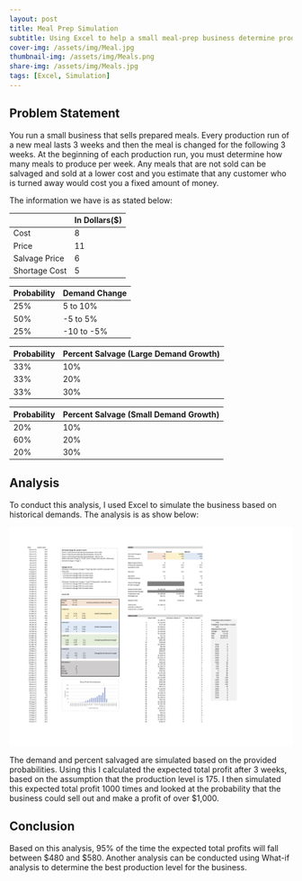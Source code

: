 ```yaml
---
layout: post
title: Meal Prep Simulation
subtitle: Using Excel to help a small meal-prep business determine production quantity.
cover-img: /assets/img/Meal.jpg
thumbnail-img: /assets/img/Meals.png
share-img: /assets/img/Meals.jpg
tags: [Excel, Simulation]
---
```


## Problem Statement

You run a small business that sells prepared meals. Every production run of a new meal lasts 3 weeks and then the meal is changed for the following 3 weeks. At the beginning of each production run, you must determine how many meals to produce per week. Any meals that are not sold can be salvaged and sold at a lower cost and you estimate that any customer who is turned away would cost you a fixed amount of money.

The information we have is as stated below:

|    |  In Dollars($)  | 
| :--- |:--- |
| Cost | 8 | 
| Price | 11 |
| Salvage Price | 6 | 
| Shortage Cost | 5 | 



|   Probability |  Demand Change | 
| :--- |:--- |
| 25% | 5 to 10% | 
| 50% | -5 to 5% |
| 25% | -10 to -5% | 



|   Probability |  Percent Salvage (Large Demand Growth) | 
| :----- |:--- |
| 33% | 10% | 
| 33% | 20% |
| 33% | 30% | 



|   Probability |  Percent Salvage (Small Demand Growth) | 
| :----- |:--- |
| 20% | 10% | 
| 60% | 20% |
| 20% | 30% | 



## Analysis

To conduct this analysis, I used Excel to simulate the business based on historical demands. The analysis is as show below:

![Simulation](/assets/img/Simulation.jpg)

The demand and percent salvaged are simulated based on the provided probabilities. Using this I calculated the expected total profit after 3 weeks, based on the assumption that the production level is 175. I then simulated this expected total profit 1000 times and looked at the probability that the business could sell out and make a profit of over $1,000.

## Conclusion

Based on this analysis, 95% of the time the expected total profits will fall between $480 and $580. Another analysis can be conducted using What-if analysis to determine the best production level for the business. 
